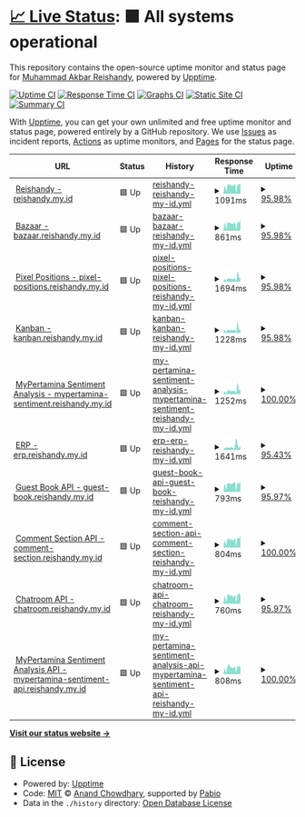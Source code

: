 # [📈 Live Status](https://Reishandy.github.io/upptime): <!--live status--> **🟩 All systems operational**

This repository contains the open-source uptime monitor and status page for [Muhammad Akbar Reishandy](https://reishandy.my.id/), powered by [Upptime](https://github.com/upptime/upptime).

[![Uptime CI](https://github.com/Reishandy/upptime/workflows/Uptime%20CI/badge.svg)](https://github.com/Reishandy/upptime/actions?query=workflow%3A%22Uptime+CI%22)
[![Response Time CI](https://github.com/Reishandy/upptime/workflows/Response%20Time%20CI/badge.svg)](https://github.com/Reishandy/upptime/actions?query=workflow%3A%22Response+Time+CI%22)
[![Graphs CI](https://github.com/Reishandy/upptime/workflows/Graphs%20CI/badge.svg)](https://github.com/Reishandy/upptime/actions?query=workflow%3A%22Graphs+CI%22)
[![Static Site CI](https://github.com/Reishandy/upptime/workflows/Static%20Site%20CI/badge.svg)](https://github.com/Reishandy/upptime/actions?query=workflow%3A%22Static+Site+CI%22)
[![Summary CI](https://github.com/Reishandy/upptime/workflows/Summary%20CI/badge.svg)](https://github.com/Reishandy/upptime/actions?query=workflow%3A%22Summary+CI%22)

With [Upptime](https://upptime.js.org), you can get your own unlimited and free uptime monitor and status page, powered entirely by a GitHub repository. We use [Issues](https://github.com/Reishandy/upptime/issues) as incident reports, [Actions](https://github.com/Reishandy/upptime/actions) as uptime monitors, and [Pages](https://Reishandy.github.io/upptime) for the status page.

<!--start: status pages-->
<!-- This summary is generated by Upptime (https://github.com/upptime/upptime) -->
<!-- Do not edit this manually, your changes will be overwritten -->
<!-- prettier-ignore -->
| URL | Status | History | Response Time | Uptime |
| --- | ------ | ------- | ------------- | ------ |
| <img alt="" src="https://icons.duckduckgo.com/ip3/reishandy.my.id.ico" height="13"> [Reishandy - reishandy.my.id](https://reishandy.my.id) | 🟩 Up | [reishandy-reishandy-my-id.yml](https://github.com/Reishandy/upptime/commits/HEAD/history/reishandy-reishandy-my-id.yml) | <details><summary><img alt="Response time graph" src="./graphs/reishandy-reishandy-my-id/response-time-week.png" height="20"> 1091ms</summary><br><a href="https://status.reishandy.my.id/history/reishandy-reishandy-my-id"><img alt="Response time 1098" src="https://img.shields.io/endpoint?url=https%3A%2F%2Fraw.githubusercontent.com%2FReishandy%2Fupptime%2FHEAD%2Fapi%2Freishandy-reishandy-my-id%2Fresponse-time.json"></a><br><a href="https://status.reishandy.my.id/history/reishandy-reishandy-my-id"><img alt="24-hour response time 1459" src="https://img.shields.io/endpoint?url=https%3A%2F%2Fraw.githubusercontent.com%2FReishandy%2Fupptime%2FHEAD%2Fapi%2Freishandy-reishandy-my-id%2Fresponse-time-day.json"></a><br><a href="https://status.reishandy.my.id/history/reishandy-reishandy-my-id"><img alt="7-day response time 1091" src="https://img.shields.io/endpoint?url=https%3A%2F%2Fraw.githubusercontent.com%2FReishandy%2Fupptime%2FHEAD%2Fapi%2Freishandy-reishandy-my-id%2Fresponse-time-week.json"></a><br><a href="https://status.reishandy.my.id/history/reishandy-reishandy-my-id"><img alt="30-day response time 1098" src="https://img.shields.io/endpoint?url=https%3A%2F%2Fraw.githubusercontent.com%2FReishandy%2Fupptime%2FHEAD%2Fapi%2Freishandy-reishandy-my-id%2Fresponse-time-month.json"></a><br><a href="https://status.reishandy.my.id/history/reishandy-reishandy-my-id"><img alt="1-year response time 1098" src="https://img.shields.io/endpoint?url=https%3A%2F%2Fraw.githubusercontent.com%2FReishandy%2Fupptime%2FHEAD%2Fapi%2Freishandy-reishandy-my-id%2Fresponse-time-year.json"></a></details> | <details><summary><a href="https://status.reishandy.my.id/history/reishandy-reishandy-my-id">95.98%</a></summary><a href="https://status.reishandy.my.id/history/reishandy-reishandy-my-id"><img alt="All-time uptime 98.21%" src="https://img.shields.io/endpoint?url=https%3A%2F%2Fraw.githubusercontent.com%2FReishandy%2Fupptime%2FHEAD%2Fapi%2Freishandy-reishandy-my-id%2Fuptime.json"></a><br><a href="https://status.reishandy.my.id/history/reishandy-reishandy-my-id"><img alt="24-hour uptime 100.00%" src="https://img.shields.io/endpoint?url=https%3A%2F%2Fraw.githubusercontent.com%2FReishandy%2Fupptime%2FHEAD%2Fapi%2Freishandy-reishandy-my-id%2Fuptime-day.json"></a><br><a href="https://status.reishandy.my.id/history/reishandy-reishandy-my-id"><img alt="7-day uptime 95.98%" src="https://img.shields.io/endpoint?url=https%3A%2F%2Fraw.githubusercontent.com%2FReishandy%2Fupptime%2FHEAD%2Fapi%2Freishandy-reishandy-my-id%2Fuptime-week.json"></a><br><a href="https://status.reishandy.my.id/history/reishandy-reishandy-my-id"><img alt="30-day uptime 98.21%" src="https://img.shields.io/endpoint?url=https%3A%2F%2Fraw.githubusercontent.com%2FReishandy%2Fupptime%2FHEAD%2Fapi%2Freishandy-reishandy-my-id%2Fuptime-month.json"></a><br><a href="https://status.reishandy.my.id/history/reishandy-reishandy-my-id"><img alt="1-year uptime 98.21%" src="https://img.shields.io/endpoint?url=https%3A%2F%2Fraw.githubusercontent.com%2FReishandy%2Fupptime%2FHEAD%2Fapi%2Freishandy-reishandy-my-id%2Fuptime-year.json"></a></details>
| <img alt="" src="https://icons.duckduckgo.com/ip3/bazaar.reishandy.my.id.ico" height="13"> [Bazaar - bazaar.reishandy.my.id](https://bazaar.reishandy.my.id) | 🟩 Up | [bazaar-bazaar-reishandy-my-id.yml](https://github.com/Reishandy/upptime/commits/HEAD/history/bazaar-bazaar-reishandy-my-id.yml) | <details><summary><img alt="Response time graph" src="./graphs/bazaar-bazaar-reishandy-my-id/response-time-week.png" height="20"> 861ms</summary><br><a href="https://status.reishandy.my.id/history/bazaar-bazaar-reishandy-my-id"><img alt="Response time 873" src="https://img.shields.io/endpoint?url=https%3A%2F%2Fraw.githubusercontent.com%2FReishandy%2Fupptime%2FHEAD%2Fapi%2Fbazaar-bazaar-reishandy-my-id%2Fresponse-time.json"></a><br><a href="https://status.reishandy.my.id/history/bazaar-bazaar-reishandy-my-id"><img alt="24-hour response time 1242" src="https://img.shields.io/endpoint?url=https%3A%2F%2Fraw.githubusercontent.com%2FReishandy%2Fupptime%2FHEAD%2Fapi%2Fbazaar-bazaar-reishandy-my-id%2Fresponse-time-day.json"></a><br><a href="https://status.reishandy.my.id/history/bazaar-bazaar-reishandy-my-id"><img alt="7-day response time 861" src="https://img.shields.io/endpoint?url=https%3A%2F%2Fraw.githubusercontent.com%2FReishandy%2Fupptime%2FHEAD%2Fapi%2Fbazaar-bazaar-reishandy-my-id%2Fresponse-time-week.json"></a><br><a href="https://status.reishandy.my.id/history/bazaar-bazaar-reishandy-my-id"><img alt="30-day response time 873" src="https://img.shields.io/endpoint?url=https%3A%2F%2Fraw.githubusercontent.com%2FReishandy%2Fupptime%2FHEAD%2Fapi%2Fbazaar-bazaar-reishandy-my-id%2Fresponse-time-month.json"></a><br><a href="https://status.reishandy.my.id/history/bazaar-bazaar-reishandy-my-id"><img alt="1-year response time 873" src="https://img.shields.io/endpoint?url=https%3A%2F%2Fraw.githubusercontent.com%2FReishandy%2Fupptime%2FHEAD%2Fapi%2Fbazaar-bazaar-reishandy-my-id%2Fresponse-time-year.json"></a></details> | <details><summary><a href="https://status.reishandy.my.id/history/bazaar-bazaar-reishandy-my-id">95.98%</a></summary><a href="https://status.reishandy.my.id/history/bazaar-bazaar-reishandy-my-id"><img alt="All-time uptime 98.21%" src="https://img.shields.io/endpoint?url=https%3A%2F%2Fraw.githubusercontent.com%2FReishandy%2Fupptime%2FHEAD%2Fapi%2Fbazaar-bazaar-reishandy-my-id%2Fuptime.json"></a><br><a href="https://status.reishandy.my.id/history/bazaar-bazaar-reishandy-my-id"><img alt="24-hour uptime 100.00%" src="https://img.shields.io/endpoint?url=https%3A%2F%2Fraw.githubusercontent.com%2FReishandy%2Fupptime%2FHEAD%2Fapi%2Fbazaar-bazaar-reishandy-my-id%2Fuptime-day.json"></a><br><a href="https://status.reishandy.my.id/history/bazaar-bazaar-reishandy-my-id"><img alt="7-day uptime 95.98%" src="https://img.shields.io/endpoint?url=https%3A%2F%2Fraw.githubusercontent.com%2FReishandy%2Fupptime%2FHEAD%2Fapi%2Fbazaar-bazaar-reishandy-my-id%2Fuptime-week.json"></a><br><a href="https://status.reishandy.my.id/history/bazaar-bazaar-reishandy-my-id"><img alt="30-day uptime 98.21%" src="https://img.shields.io/endpoint?url=https%3A%2F%2Fraw.githubusercontent.com%2FReishandy%2Fupptime%2FHEAD%2Fapi%2Fbazaar-bazaar-reishandy-my-id%2Fuptime-month.json"></a><br><a href="https://status.reishandy.my.id/history/bazaar-bazaar-reishandy-my-id"><img alt="1-year uptime 98.21%" src="https://img.shields.io/endpoint?url=https%3A%2F%2Fraw.githubusercontent.com%2FReishandy%2Fupptime%2FHEAD%2Fapi%2Fbazaar-bazaar-reishandy-my-id%2Fuptime-year.json"></a></details>
| <img alt="" src="https://icons.duckduckgo.com/ip3/pixel-positions.reishandy.my.id.ico" height="13"> [Pixel Positions - pixel-positions.reishandy.my.id](https://pixel-positions.reishandy.my.id) | 🟩 Up | [pixel-positions-pixel-positions-reishandy-my-id.yml](https://github.com/Reishandy/upptime/commits/HEAD/history/pixel-positions-pixel-positions-reishandy-my-id.yml) | <details><summary><img alt="Response time graph" src="./graphs/pixel-positions-pixel-positions-reishandy-my-id/response-time-week.png" height="20"> 1694ms</summary><br><a href="https://status.reishandy.my.id/history/pixel-positions-pixel-positions-reishandy-my-id"><img alt="Response time 1538" src="https://img.shields.io/endpoint?url=https%3A%2F%2Fraw.githubusercontent.com%2FReishandy%2Fupptime%2FHEAD%2Fapi%2Fpixel-positions-pixel-positions-reishandy-my-id%2Fresponse-time.json"></a><br><a href="https://status.reishandy.my.id/history/pixel-positions-pixel-positions-reishandy-my-id"><img alt="24-hour response time 1681" src="https://img.shields.io/endpoint?url=https%3A%2F%2Fraw.githubusercontent.com%2FReishandy%2Fupptime%2FHEAD%2Fapi%2Fpixel-positions-pixel-positions-reishandy-my-id%2Fresponse-time-day.json"></a><br><a href="https://status.reishandy.my.id/history/pixel-positions-pixel-positions-reishandy-my-id"><img alt="7-day response time 1694" src="https://img.shields.io/endpoint?url=https%3A%2F%2Fraw.githubusercontent.com%2FReishandy%2Fupptime%2FHEAD%2Fapi%2Fpixel-positions-pixel-positions-reishandy-my-id%2Fresponse-time-week.json"></a><br><a href="https://status.reishandy.my.id/history/pixel-positions-pixel-positions-reishandy-my-id"><img alt="30-day response time 1538" src="https://img.shields.io/endpoint?url=https%3A%2F%2Fraw.githubusercontent.com%2FReishandy%2Fupptime%2FHEAD%2Fapi%2Fpixel-positions-pixel-positions-reishandy-my-id%2Fresponse-time-month.json"></a><br><a href="https://status.reishandy.my.id/history/pixel-positions-pixel-positions-reishandy-my-id"><img alt="1-year response time 1538" src="https://img.shields.io/endpoint?url=https%3A%2F%2Fraw.githubusercontent.com%2FReishandy%2Fupptime%2FHEAD%2Fapi%2Fpixel-positions-pixel-positions-reishandy-my-id%2Fresponse-time-year.json"></a></details> | <details><summary><a href="https://status.reishandy.my.id/history/pixel-positions-pixel-positions-reishandy-my-id">95.98%</a></summary><a href="https://status.reishandy.my.id/history/pixel-positions-pixel-positions-reishandy-my-id"><img alt="All-time uptime 98.21%" src="https://img.shields.io/endpoint?url=https%3A%2F%2Fraw.githubusercontent.com%2FReishandy%2Fupptime%2FHEAD%2Fapi%2Fpixel-positions-pixel-positions-reishandy-my-id%2Fuptime.json"></a><br><a href="https://status.reishandy.my.id/history/pixel-positions-pixel-positions-reishandy-my-id"><img alt="24-hour uptime 100.00%" src="https://img.shields.io/endpoint?url=https%3A%2F%2Fraw.githubusercontent.com%2FReishandy%2Fupptime%2FHEAD%2Fapi%2Fpixel-positions-pixel-positions-reishandy-my-id%2Fuptime-day.json"></a><br><a href="https://status.reishandy.my.id/history/pixel-positions-pixel-positions-reishandy-my-id"><img alt="7-day uptime 95.98%" src="https://img.shields.io/endpoint?url=https%3A%2F%2Fraw.githubusercontent.com%2FReishandy%2Fupptime%2FHEAD%2Fapi%2Fpixel-positions-pixel-positions-reishandy-my-id%2Fuptime-week.json"></a><br><a href="https://status.reishandy.my.id/history/pixel-positions-pixel-positions-reishandy-my-id"><img alt="30-day uptime 98.21%" src="https://img.shields.io/endpoint?url=https%3A%2F%2Fraw.githubusercontent.com%2FReishandy%2Fupptime%2FHEAD%2Fapi%2Fpixel-positions-pixel-positions-reishandy-my-id%2Fuptime-month.json"></a><br><a href="https://status.reishandy.my.id/history/pixel-positions-pixel-positions-reishandy-my-id"><img alt="1-year uptime 98.21%" src="https://img.shields.io/endpoint?url=https%3A%2F%2Fraw.githubusercontent.com%2FReishandy%2Fupptime%2FHEAD%2Fapi%2Fpixel-positions-pixel-positions-reishandy-my-id%2Fuptime-year.json"></a></details>
| <img alt="" src="https://icons.duckduckgo.com/ip3/kanban.reishandy.my.id.ico" height="13"> [Kanban - kanban.reishandy.my.id](https://kanban.reishandy.my.id) | 🟩 Up | [kanban-kanban-reishandy-my-id.yml](https://github.com/Reishandy/upptime/commits/HEAD/history/kanban-kanban-reishandy-my-id.yml) | <details><summary><img alt="Response time graph" src="./graphs/kanban-kanban-reishandy-my-id/response-time-week.png" height="20"> 1228ms</summary><br><a href="https://status.reishandy.my.id/history/kanban-kanban-reishandy-my-id"><img alt="Response time 1265" src="https://img.shields.io/endpoint?url=https%3A%2F%2Fraw.githubusercontent.com%2FReishandy%2Fupptime%2FHEAD%2Fapi%2Fkanban-kanban-reishandy-my-id%2Fresponse-time.json"></a><br><a href="https://status.reishandy.my.id/history/kanban-kanban-reishandy-my-id"><img alt="24-hour response time 1429" src="https://img.shields.io/endpoint?url=https%3A%2F%2Fraw.githubusercontent.com%2FReishandy%2Fupptime%2FHEAD%2Fapi%2Fkanban-kanban-reishandy-my-id%2Fresponse-time-day.json"></a><br><a href="https://status.reishandy.my.id/history/kanban-kanban-reishandy-my-id"><img alt="7-day response time 1228" src="https://img.shields.io/endpoint?url=https%3A%2F%2Fraw.githubusercontent.com%2FReishandy%2Fupptime%2FHEAD%2Fapi%2Fkanban-kanban-reishandy-my-id%2Fresponse-time-week.json"></a><br><a href="https://status.reishandy.my.id/history/kanban-kanban-reishandy-my-id"><img alt="30-day response time 1265" src="https://img.shields.io/endpoint?url=https%3A%2F%2Fraw.githubusercontent.com%2FReishandy%2Fupptime%2FHEAD%2Fapi%2Fkanban-kanban-reishandy-my-id%2Fresponse-time-month.json"></a><br><a href="https://status.reishandy.my.id/history/kanban-kanban-reishandy-my-id"><img alt="1-year response time 1265" src="https://img.shields.io/endpoint?url=https%3A%2F%2Fraw.githubusercontent.com%2FReishandy%2Fupptime%2FHEAD%2Fapi%2Fkanban-kanban-reishandy-my-id%2Fresponse-time-year.json"></a></details> | <details><summary><a href="https://status.reishandy.my.id/history/kanban-kanban-reishandy-my-id">95.98%</a></summary><a href="https://status.reishandy.my.id/history/kanban-kanban-reishandy-my-id"><img alt="All-time uptime 98.21%" src="https://img.shields.io/endpoint?url=https%3A%2F%2Fraw.githubusercontent.com%2FReishandy%2Fupptime%2FHEAD%2Fapi%2Fkanban-kanban-reishandy-my-id%2Fuptime.json"></a><br><a href="https://status.reishandy.my.id/history/kanban-kanban-reishandy-my-id"><img alt="24-hour uptime 100.00%" src="https://img.shields.io/endpoint?url=https%3A%2F%2Fraw.githubusercontent.com%2FReishandy%2Fupptime%2FHEAD%2Fapi%2Fkanban-kanban-reishandy-my-id%2Fuptime-day.json"></a><br><a href="https://status.reishandy.my.id/history/kanban-kanban-reishandy-my-id"><img alt="7-day uptime 95.98%" src="https://img.shields.io/endpoint?url=https%3A%2F%2Fraw.githubusercontent.com%2FReishandy%2Fupptime%2FHEAD%2Fapi%2Fkanban-kanban-reishandy-my-id%2Fuptime-week.json"></a><br><a href="https://status.reishandy.my.id/history/kanban-kanban-reishandy-my-id"><img alt="30-day uptime 98.21%" src="https://img.shields.io/endpoint?url=https%3A%2F%2Fraw.githubusercontent.com%2FReishandy%2Fupptime%2FHEAD%2Fapi%2Fkanban-kanban-reishandy-my-id%2Fuptime-month.json"></a><br><a href="https://status.reishandy.my.id/history/kanban-kanban-reishandy-my-id"><img alt="1-year uptime 98.21%" src="https://img.shields.io/endpoint?url=https%3A%2F%2Fraw.githubusercontent.com%2FReishandy%2Fupptime%2FHEAD%2Fapi%2Fkanban-kanban-reishandy-my-id%2Fuptime-year.json"></a></details>
| <img alt="" src="https://icons.duckduckgo.com/ip3/mypertamina-sentiment.reishandy.my.id.ico" height="13"> [MyPertamina Sentiment Analysis - mypertamina-sentiment.reishandy.my.id](https://mypertamina-sentiment.reishandy.my.id) | 🟩 Up | [my-pertamina-sentiment-analysis-mypertamina-sentiment-reishandy-my-id.yml](https://github.com/Reishandy/upptime/commits/HEAD/history/my-pertamina-sentiment-analysis-mypertamina-sentiment-reishandy-my-id.yml) | <details><summary><img alt="Response time graph" src="./graphs/my-pertamina-sentiment-analysis-mypertamina-sentiment-reishandy-my-id/response-time-week.png" height="20"> 1252ms</summary><br><a href="https://status.reishandy.my.id/history/my-pertamina-sentiment-analysis-mypertamina-sentiment-reishandy-my-id"><img alt="Response time 1190" src="https://img.shields.io/endpoint?url=https%3A%2F%2Fraw.githubusercontent.com%2FReishandy%2Fupptime%2FHEAD%2Fapi%2Fmy-pertamina-sentiment-analysis-mypertamina-sentiment-reishandy-my-id%2Fresponse-time.json"></a><br><a href="https://status.reishandy.my.id/history/my-pertamina-sentiment-analysis-mypertamina-sentiment-reishandy-my-id"><img alt="24-hour response time 1076" src="https://img.shields.io/endpoint?url=https%3A%2F%2Fraw.githubusercontent.com%2FReishandy%2Fupptime%2FHEAD%2Fapi%2Fmy-pertamina-sentiment-analysis-mypertamina-sentiment-reishandy-my-id%2Fresponse-time-day.json"></a><br><a href="https://status.reishandy.my.id/history/my-pertamina-sentiment-analysis-mypertamina-sentiment-reishandy-my-id"><img alt="7-day response time 1252" src="https://img.shields.io/endpoint?url=https%3A%2F%2Fraw.githubusercontent.com%2FReishandy%2Fupptime%2FHEAD%2Fapi%2Fmy-pertamina-sentiment-analysis-mypertamina-sentiment-reishandy-my-id%2Fresponse-time-week.json"></a><br><a href="https://status.reishandy.my.id/history/my-pertamina-sentiment-analysis-mypertamina-sentiment-reishandy-my-id"><img alt="30-day response time 1190" src="https://img.shields.io/endpoint?url=https%3A%2F%2Fraw.githubusercontent.com%2FReishandy%2Fupptime%2FHEAD%2Fapi%2Fmy-pertamina-sentiment-analysis-mypertamina-sentiment-reishandy-my-id%2Fresponse-time-month.json"></a><br><a href="https://status.reishandy.my.id/history/my-pertamina-sentiment-analysis-mypertamina-sentiment-reishandy-my-id"><img alt="1-year response time 1190" src="https://img.shields.io/endpoint?url=https%3A%2F%2Fraw.githubusercontent.com%2FReishandy%2Fupptime%2FHEAD%2Fapi%2Fmy-pertamina-sentiment-analysis-mypertamina-sentiment-reishandy-my-id%2Fresponse-time-year.json"></a></details> | <details><summary><a href="https://status.reishandy.my.id/history/my-pertamina-sentiment-analysis-mypertamina-sentiment-reishandy-my-id">100.00%</a></summary><a href="https://status.reishandy.my.id/history/my-pertamina-sentiment-analysis-mypertamina-sentiment-reishandy-my-id"><img alt="All-time uptime 100.00%" src="https://img.shields.io/endpoint?url=https%3A%2F%2Fraw.githubusercontent.com%2FReishandy%2Fupptime%2FHEAD%2Fapi%2Fmy-pertamina-sentiment-analysis-mypertamina-sentiment-reishandy-my-id%2Fuptime.json"></a><br><a href="https://status.reishandy.my.id/history/my-pertamina-sentiment-analysis-mypertamina-sentiment-reishandy-my-id"><img alt="24-hour uptime 100.00%" src="https://img.shields.io/endpoint?url=https%3A%2F%2Fraw.githubusercontent.com%2FReishandy%2Fupptime%2FHEAD%2Fapi%2Fmy-pertamina-sentiment-analysis-mypertamina-sentiment-reishandy-my-id%2Fuptime-day.json"></a><br><a href="https://status.reishandy.my.id/history/my-pertamina-sentiment-analysis-mypertamina-sentiment-reishandy-my-id"><img alt="7-day uptime 100.00%" src="https://img.shields.io/endpoint?url=https%3A%2F%2Fraw.githubusercontent.com%2FReishandy%2Fupptime%2FHEAD%2Fapi%2Fmy-pertamina-sentiment-analysis-mypertamina-sentiment-reishandy-my-id%2Fuptime-week.json"></a><br><a href="https://status.reishandy.my.id/history/my-pertamina-sentiment-analysis-mypertamina-sentiment-reishandy-my-id"><img alt="30-day uptime 100.00%" src="https://img.shields.io/endpoint?url=https%3A%2F%2Fraw.githubusercontent.com%2FReishandy%2Fupptime%2FHEAD%2Fapi%2Fmy-pertamina-sentiment-analysis-mypertamina-sentiment-reishandy-my-id%2Fuptime-month.json"></a><br><a href="https://status.reishandy.my.id/history/my-pertamina-sentiment-analysis-mypertamina-sentiment-reishandy-my-id"><img alt="1-year uptime 100.00%" src="https://img.shields.io/endpoint?url=https%3A%2F%2Fraw.githubusercontent.com%2FReishandy%2Fupptime%2FHEAD%2Fapi%2Fmy-pertamina-sentiment-analysis-mypertamina-sentiment-reishandy-my-id%2Fuptime-year.json"></a></details>
| <img alt="" src="https://icons.duckduckgo.com/ip3/erp.reishandy.my.id.ico" height="13"> [ERP - erp.reishandy.my.id](https://erp.reishandy.my.id) | 🟩 Up | [erp-erp-reishandy-my-id.yml](https://github.com/Reishandy/upptime/commits/HEAD/history/erp-erp-reishandy-my-id.yml) | <details><summary><img alt="Response time graph" src="./graphs/erp-erp-reishandy-my-id/response-time-week.png" height="20"> 1641ms</summary><br><a href="https://status.reishandy.my.id/history/erp-erp-reishandy-my-id"><img alt="Response time 1641" src="https://img.shields.io/endpoint?url=https%3A%2F%2Fraw.githubusercontent.com%2FReishandy%2Fupptime%2FHEAD%2Fapi%2Ferp-erp-reishandy-my-id%2Fresponse-time.json"></a><br><a href="https://status.reishandy.my.id/history/erp-erp-reishandy-my-id"><img alt="24-hour response time 1222" src="https://img.shields.io/endpoint?url=https%3A%2F%2Fraw.githubusercontent.com%2FReishandy%2Fupptime%2FHEAD%2Fapi%2Ferp-erp-reishandy-my-id%2Fresponse-time-day.json"></a><br><a href="https://status.reishandy.my.id/history/erp-erp-reishandy-my-id"><img alt="7-day response time 1641" src="https://img.shields.io/endpoint?url=https%3A%2F%2Fraw.githubusercontent.com%2FReishandy%2Fupptime%2FHEAD%2Fapi%2Ferp-erp-reishandy-my-id%2Fresponse-time-week.json"></a><br><a href="https://status.reishandy.my.id/history/erp-erp-reishandy-my-id"><img alt="30-day response time 1641" src="https://img.shields.io/endpoint?url=https%3A%2F%2Fraw.githubusercontent.com%2FReishandy%2Fupptime%2FHEAD%2Fapi%2Ferp-erp-reishandy-my-id%2Fresponse-time-month.json"></a><br><a href="https://status.reishandy.my.id/history/erp-erp-reishandy-my-id"><img alt="1-year response time 1641" src="https://img.shields.io/endpoint?url=https%3A%2F%2Fraw.githubusercontent.com%2FReishandy%2Fupptime%2FHEAD%2Fapi%2Ferp-erp-reishandy-my-id%2Fresponse-time-year.json"></a></details> | <details><summary><a href="https://status.reishandy.my.id/history/erp-erp-reishandy-my-id">95.43%</a></summary><a href="https://status.reishandy.my.id/history/erp-erp-reishandy-my-id"><img alt="All-time uptime 95.43%" src="https://img.shields.io/endpoint?url=https%3A%2F%2Fraw.githubusercontent.com%2FReishandy%2Fupptime%2FHEAD%2Fapi%2Ferp-erp-reishandy-my-id%2Fuptime.json"></a><br><a href="https://status.reishandy.my.id/history/erp-erp-reishandy-my-id"><img alt="24-hour uptime 100.00%" src="https://img.shields.io/endpoint?url=https%3A%2F%2Fraw.githubusercontent.com%2FReishandy%2Fupptime%2FHEAD%2Fapi%2Ferp-erp-reishandy-my-id%2Fuptime-day.json"></a><br><a href="https://status.reishandy.my.id/history/erp-erp-reishandy-my-id"><img alt="7-day uptime 95.43%" src="https://img.shields.io/endpoint?url=https%3A%2F%2Fraw.githubusercontent.com%2FReishandy%2Fupptime%2FHEAD%2Fapi%2Ferp-erp-reishandy-my-id%2Fuptime-week.json"></a><br><a href="https://status.reishandy.my.id/history/erp-erp-reishandy-my-id"><img alt="30-day uptime 95.43%" src="https://img.shields.io/endpoint?url=https%3A%2F%2Fraw.githubusercontent.com%2FReishandy%2Fupptime%2FHEAD%2Fapi%2Ferp-erp-reishandy-my-id%2Fuptime-month.json"></a><br><a href="https://status.reishandy.my.id/history/erp-erp-reishandy-my-id"><img alt="1-year uptime 95.43%" src="https://img.shields.io/endpoint?url=https%3A%2F%2Fraw.githubusercontent.com%2FReishandy%2Fupptime%2FHEAD%2Fapi%2Ferp-erp-reishandy-my-id%2Fuptime-year.json"></a></details>
| <img alt="" src="https://icons.duckduckgo.com/ip3/guest-book.reishandy.my.id.ico" height="13"> [Guest Book API - guest-book.reishandy.my.id](https://guest-book.reishandy.my.id) | 🟩 Up | [guest-book-api-guest-book-reishandy-my-id.yml](https://github.com/Reishandy/upptime/commits/HEAD/history/guest-book-api-guest-book-reishandy-my-id.yml) | <details><summary><img alt="Response time graph" src="./graphs/guest-book-api-guest-book-reishandy-my-id/response-time-week.png" height="20"> 793ms</summary><br><a href="https://status.reishandy.my.id/history/guest-book-api-guest-book-reishandy-my-id"><img alt="Response time 799" src="https://img.shields.io/endpoint?url=https%3A%2F%2Fraw.githubusercontent.com%2FReishandy%2Fupptime%2FHEAD%2Fapi%2Fguest-book-api-guest-book-reishandy-my-id%2Fresponse-time.json"></a><br><a href="https://status.reishandy.my.id/history/guest-book-api-guest-book-reishandy-my-id"><img alt="24-hour response time 1056" src="https://img.shields.io/endpoint?url=https%3A%2F%2Fraw.githubusercontent.com%2FReishandy%2Fupptime%2FHEAD%2Fapi%2Fguest-book-api-guest-book-reishandy-my-id%2Fresponse-time-day.json"></a><br><a href="https://status.reishandy.my.id/history/guest-book-api-guest-book-reishandy-my-id"><img alt="7-day response time 793" src="https://img.shields.io/endpoint?url=https%3A%2F%2Fraw.githubusercontent.com%2FReishandy%2Fupptime%2FHEAD%2Fapi%2Fguest-book-api-guest-book-reishandy-my-id%2Fresponse-time-week.json"></a><br><a href="https://status.reishandy.my.id/history/guest-book-api-guest-book-reishandy-my-id"><img alt="30-day response time 799" src="https://img.shields.io/endpoint?url=https%3A%2F%2Fraw.githubusercontent.com%2FReishandy%2Fupptime%2FHEAD%2Fapi%2Fguest-book-api-guest-book-reishandy-my-id%2Fresponse-time-month.json"></a><br><a href="https://status.reishandy.my.id/history/guest-book-api-guest-book-reishandy-my-id"><img alt="1-year response time 799" src="https://img.shields.io/endpoint?url=https%3A%2F%2Fraw.githubusercontent.com%2FReishandy%2Fupptime%2FHEAD%2Fapi%2Fguest-book-api-guest-book-reishandy-my-id%2Fresponse-time-year.json"></a></details> | <details><summary><a href="https://status.reishandy.my.id/history/guest-book-api-guest-book-reishandy-my-id">95.97%</a></summary><a href="https://status.reishandy.my.id/history/guest-book-api-guest-book-reishandy-my-id"><img alt="All-time uptime 98.21%" src="https://img.shields.io/endpoint?url=https%3A%2F%2Fraw.githubusercontent.com%2FReishandy%2Fupptime%2FHEAD%2Fapi%2Fguest-book-api-guest-book-reishandy-my-id%2Fuptime.json"></a><br><a href="https://status.reishandy.my.id/history/guest-book-api-guest-book-reishandy-my-id"><img alt="24-hour uptime 100.00%" src="https://img.shields.io/endpoint?url=https%3A%2F%2Fraw.githubusercontent.com%2FReishandy%2Fupptime%2FHEAD%2Fapi%2Fguest-book-api-guest-book-reishandy-my-id%2Fuptime-day.json"></a><br><a href="https://status.reishandy.my.id/history/guest-book-api-guest-book-reishandy-my-id"><img alt="7-day uptime 95.97%" src="https://img.shields.io/endpoint?url=https%3A%2F%2Fraw.githubusercontent.com%2FReishandy%2Fupptime%2FHEAD%2Fapi%2Fguest-book-api-guest-book-reishandy-my-id%2Fuptime-week.json"></a><br><a href="https://status.reishandy.my.id/history/guest-book-api-guest-book-reishandy-my-id"><img alt="30-day uptime 98.21%" src="https://img.shields.io/endpoint?url=https%3A%2F%2Fraw.githubusercontent.com%2FReishandy%2Fupptime%2FHEAD%2Fapi%2Fguest-book-api-guest-book-reishandy-my-id%2Fuptime-month.json"></a><br><a href="https://status.reishandy.my.id/history/guest-book-api-guest-book-reishandy-my-id"><img alt="1-year uptime 98.21%" src="https://img.shields.io/endpoint?url=https%3A%2F%2Fraw.githubusercontent.com%2FReishandy%2Fupptime%2FHEAD%2Fapi%2Fguest-book-api-guest-book-reishandy-my-id%2Fuptime-year.json"></a></details>
| <img alt="" src="https://icons.duckduckgo.com/ip3/comment-section.reishandy.my.id.ico" height="13"> [Comment Section API - comment-section.reishandy.my.id](https://comment-section.reishandy.my.id) | 🟩 Up | [comment-section-api-comment-section-reishandy-my-id.yml](https://github.com/Reishandy/upptime/commits/HEAD/history/comment-section-api-comment-section-reishandy-my-id.yml) | <details><summary><img alt="Response time graph" src="./graphs/comment-section-api-comment-section-reishandy-my-id/response-time-week.png" height="20"> 804ms</summary><br><a href="https://status.reishandy.my.id/history/comment-section-api-comment-section-reishandy-my-id"><img alt="Response time 845" src="https://img.shields.io/endpoint?url=https%3A%2F%2Fraw.githubusercontent.com%2FReishandy%2Fupptime%2FHEAD%2Fapi%2Fcomment-section-api-comment-section-reishandy-my-id%2Fresponse-time.json"></a><br><a href="https://status.reishandy.my.id/history/comment-section-api-comment-section-reishandy-my-id"><img alt="24-hour response time 1131" src="https://img.shields.io/endpoint?url=https%3A%2F%2Fraw.githubusercontent.com%2FReishandy%2Fupptime%2FHEAD%2Fapi%2Fcomment-section-api-comment-section-reishandy-my-id%2Fresponse-time-day.json"></a><br><a href="https://status.reishandy.my.id/history/comment-section-api-comment-section-reishandy-my-id"><img alt="7-day response time 804" src="https://img.shields.io/endpoint?url=https%3A%2F%2Fraw.githubusercontent.com%2FReishandy%2Fupptime%2FHEAD%2Fapi%2Fcomment-section-api-comment-section-reishandy-my-id%2Fresponse-time-week.json"></a><br><a href="https://status.reishandy.my.id/history/comment-section-api-comment-section-reishandy-my-id"><img alt="30-day response time 845" src="https://img.shields.io/endpoint?url=https%3A%2F%2Fraw.githubusercontent.com%2FReishandy%2Fupptime%2FHEAD%2Fapi%2Fcomment-section-api-comment-section-reishandy-my-id%2Fresponse-time-month.json"></a><br><a href="https://status.reishandy.my.id/history/comment-section-api-comment-section-reishandy-my-id"><img alt="1-year response time 845" src="https://img.shields.io/endpoint?url=https%3A%2F%2Fraw.githubusercontent.com%2FReishandy%2Fupptime%2FHEAD%2Fapi%2Fcomment-section-api-comment-section-reishandy-my-id%2Fresponse-time-year.json"></a></details> | <details><summary><a href="https://status.reishandy.my.id/history/comment-section-api-comment-section-reishandy-my-id">100.00%</a></summary><a href="https://status.reishandy.my.id/history/comment-section-api-comment-section-reishandy-my-id"><img alt="All-time uptime 100.00%" src="https://img.shields.io/endpoint?url=https%3A%2F%2Fraw.githubusercontent.com%2FReishandy%2Fupptime%2FHEAD%2Fapi%2Fcomment-section-api-comment-section-reishandy-my-id%2Fuptime.json"></a><br><a href="https://status.reishandy.my.id/history/comment-section-api-comment-section-reishandy-my-id"><img alt="24-hour uptime 100.00%" src="https://img.shields.io/endpoint?url=https%3A%2F%2Fraw.githubusercontent.com%2FReishandy%2Fupptime%2FHEAD%2Fapi%2Fcomment-section-api-comment-section-reishandy-my-id%2Fuptime-day.json"></a><br><a href="https://status.reishandy.my.id/history/comment-section-api-comment-section-reishandy-my-id"><img alt="7-day uptime 100.00%" src="https://img.shields.io/endpoint?url=https%3A%2F%2Fraw.githubusercontent.com%2FReishandy%2Fupptime%2FHEAD%2Fapi%2Fcomment-section-api-comment-section-reishandy-my-id%2Fuptime-week.json"></a><br><a href="https://status.reishandy.my.id/history/comment-section-api-comment-section-reishandy-my-id"><img alt="30-day uptime 100.00%" src="https://img.shields.io/endpoint?url=https%3A%2F%2Fraw.githubusercontent.com%2FReishandy%2Fupptime%2FHEAD%2Fapi%2Fcomment-section-api-comment-section-reishandy-my-id%2Fuptime-month.json"></a><br><a href="https://status.reishandy.my.id/history/comment-section-api-comment-section-reishandy-my-id"><img alt="1-year uptime 100.00%" src="https://img.shields.io/endpoint?url=https%3A%2F%2Fraw.githubusercontent.com%2FReishandy%2Fupptime%2FHEAD%2Fapi%2Fcomment-section-api-comment-section-reishandy-my-id%2Fuptime-year.json"></a></details>
| <img alt="" src="https://icons.duckduckgo.com/ip3/chatroom.reishandy.my.id.ico" height="13"> [Chatroom API - chatroom.reishandy.my.id](https://chatroom.reishandy.my.id) | 🟩 Up | [chatroom-api-chatroom-reishandy-my-id.yml](https://github.com/Reishandy/upptime/commits/HEAD/history/chatroom-api-chatroom-reishandy-my-id.yml) | <details><summary><img alt="Response time graph" src="./graphs/chatroom-api-chatroom-reishandy-my-id/response-time-week.png" height="20"> 760ms</summary><br><a href="https://status.reishandy.my.id/history/chatroom-api-chatroom-reishandy-my-id"><img alt="Response time 742" src="https://img.shields.io/endpoint?url=https%3A%2F%2Fraw.githubusercontent.com%2FReishandy%2Fupptime%2FHEAD%2Fapi%2Fchatroom-api-chatroom-reishandy-my-id%2Fresponse-time.json"></a><br><a href="https://status.reishandy.my.id/history/chatroom-api-chatroom-reishandy-my-id"><img alt="24-hour response time 949" src="https://img.shields.io/endpoint?url=https%3A%2F%2Fraw.githubusercontent.com%2FReishandy%2Fupptime%2FHEAD%2Fapi%2Fchatroom-api-chatroom-reishandy-my-id%2Fresponse-time-day.json"></a><br><a href="https://status.reishandy.my.id/history/chatroom-api-chatroom-reishandy-my-id"><img alt="7-day response time 760" src="https://img.shields.io/endpoint?url=https%3A%2F%2Fraw.githubusercontent.com%2FReishandy%2Fupptime%2FHEAD%2Fapi%2Fchatroom-api-chatroom-reishandy-my-id%2Fresponse-time-week.json"></a><br><a href="https://status.reishandy.my.id/history/chatroom-api-chatroom-reishandy-my-id"><img alt="30-day response time 742" src="https://img.shields.io/endpoint?url=https%3A%2F%2Fraw.githubusercontent.com%2FReishandy%2Fupptime%2FHEAD%2Fapi%2Fchatroom-api-chatroom-reishandy-my-id%2Fresponse-time-month.json"></a><br><a href="https://status.reishandy.my.id/history/chatroom-api-chatroom-reishandy-my-id"><img alt="1-year response time 742" src="https://img.shields.io/endpoint?url=https%3A%2F%2Fraw.githubusercontent.com%2FReishandy%2Fupptime%2FHEAD%2Fapi%2Fchatroom-api-chatroom-reishandy-my-id%2Fresponse-time-year.json"></a></details> | <details><summary><a href="https://status.reishandy.my.id/history/chatroom-api-chatroom-reishandy-my-id">95.97%</a></summary><a href="https://status.reishandy.my.id/history/chatroom-api-chatroom-reishandy-my-id"><img alt="All-time uptime 98.22%" src="https://img.shields.io/endpoint?url=https%3A%2F%2Fraw.githubusercontent.com%2FReishandy%2Fupptime%2FHEAD%2Fapi%2Fchatroom-api-chatroom-reishandy-my-id%2Fuptime.json"></a><br><a href="https://status.reishandy.my.id/history/chatroom-api-chatroom-reishandy-my-id"><img alt="24-hour uptime 100.00%" src="https://img.shields.io/endpoint?url=https%3A%2F%2Fraw.githubusercontent.com%2FReishandy%2Fupptime%2FHEAD%2Fapi%2Fchatroom-api-chatroom-reishandy-my-id%2Fuptime-day.json"></a><br><a href="https://status.reishandy.my.id/history/chatroom-api-chatroom-reishandy-my-id"><img alt="7-day uptime 95.97%" src="https://img.shields.io/endpoint?url=https%3A%2F%2Fraw.githubusercontent.com%2FReishandy%2Fupptime%2FHEAD%2Fapi%2Fchatroom-api-chatroom-reishandy-my-id%2Fuptime-week.json"></a><br><a href="https://status.reishandy.my.id/history/chatroom-api-chatroom-reishandy-my-id"><img alt="30-day uptime 98.22%" src="https://img.shields.io/endpoint?url=https%3A%2F%2Fraw.githubusercontent.com%2FReishandy%2Fupptime%2FHEAD%2Fapi%2Fchatroom-api-chatroom-reishandy-my-id%2Fuptime-month.json"></a><br><a href="https://status.reishandy.my.id/history/chatroom-api-chatroom-reishandy-my-id"><img alt="1-year uptime 98.22%" src="https://img.shields.io/endpoint?url=https%3A%2F%2Fraw.githubusercontent.com%2FReishandy%2Fupptime%2FHEAD%2Fapi%2Fchatroom-api-chatroom-reishandy-my-id%2Fuptime-year.json"></a></details>
| <img alt="" src="https://icons.duckduckgo.com/ip3/mypertamina-sentiment-api.reishandy.my.id.ico" height="13"> [MyPertamina Sentiment Analysis API - mypertamina-sentiment-api.reishandy.my.id](https://mypertamina-sentiment-api.reishandy.my.id/healthz) | 🟩 Up | [my-pertamina-sentiment-analysis-api-mypertamina-sentiment-api-reishandy-my-id.yml](https://github.com/Reishandy/upptime/commits/HEAD/history/my-pertamina-sentiment-analysis-api-mypertamina-sentiment-api-reishandy-my-id.yml) | <details><summary><img alt="Response time graph" src="./graphs/my-pertamina-sentiment-analysis-api-mypertamina-sentiment-api-reishandy-my-id/response-time-week.png" height="20"> 808ms</summary><br><a href="https://status.reishandy.my.id/history/my-pertamina-sentiment-analysis-api-mypertamina-sentiment-api-reishandy-my-id"><img alt="Response time 773" src="https://img.shields.io/endpoint?url=https%3A%2F%2Fraw.githubusercontent.com%2FReishandy%2Fupptime%2FHEAD%2Fapi%2Fmy-pertamina-sentiment-analysis-api-mypertamina-sentiment-api-reishandy-my-id%2Fresponse-time.json"></a><br><a href="https://status.reishandy.my.id/history/my-pertamina-sentiment-analysis-api-mypertamina-sentiment-api-reishandy-my-id"><img alt="24-hour response time 1155" src="https://img.shields.io/endpoint?url=https%3A%2F%2Fraw.githubusercontent.com%2FReishandy%2Fupptime%2FHEAD%2Fapi%2Fmy-pertamina-sentiment-analysis-api-mypertamina-sentiment-api-reishandy-my-id%2Fresponse-time-day.json"></a><br><a href="https://status.reishandy.my.id/history/my-pertamina-sentiment-analysis-api-mypertamina-sentiment-api-reishandy-my-id"><img alt="7-day response time 808" src="https://img.shields.io/endpoint?url=https%3A%2F%2Fraw.githubusercontent.com%2FReishandy%2Fupptime%2FHEAD%2Fapi%2Fmy-pertamina-sentiment-analysis-api-mypertamina-sentiment-api-reishandy-my-id%2Fresponse-time-week.json"></a><br><a href="https://status.reishandy.my.id/history/my-pertamina-sentiment-analysis-api-mypertamina-sentiment-api-reishandy-my-id"><img alt="30-day response time 773" src="https://img.shields.io/endpoint?url=https%3A%2F%2Fraw.githubusercontent.com%2FReishandy%2Fupptime%2FHEAD%2Fapi%2Fmy-pertamina-sentiment-analysis-api-mypertamina-sentiment-api-reishandy-my-id%2Fresponse-time-month.json"></a><br><a href="https://status.reishandy.my.id/history/my-pertamina-sentiment-analysis-api-mypertamina-sentiment-api-reishandy-my-id"><img alt="1-year response time 773" src="https://img.shields.io/endpoint?url=https%3A%2F%2Fraw.githubusercontent.com%2FReishandy%2Fupptime%2FHEAD%2Fapi%2Fmy-pertamina-sentiment-analysis-api-mypertamina-sentiment-api-reishandy-my-id%2Fresponse-time-year.json"></a></details> | <details><summary><a href="https://status.reishandy.my.id/history/my-pertamina-sentiment-analysis-api-mypertamina-sentiment-api-reishandy-my-id">100.00%</a></summary><a href="https://status.reishandy.my.id/history/my-pertamina-sentiment-analysis-api-mypertamina-sentiment-api-reishandy-my-id"><img alt="All-time uptime 100.00%" src="https://img.shields.io/endpoint?url=https%3A%2F%2Fraw.githubusercontent.com%2FReishandy%2Fupptime%2FHEAD%2Fapi%2Fmy-pertamina-sentiment-analysis-api-mypertamina-sentiment-api-reishandy-my-id%2Fuptime.json"></a><br><a href="https://status.reishandy.my.id/history/my-pertamina-sentiment-analysis-api-mypertamina-sentiment-api-reishandy-my-id"><img alt="24-hour uptime 100.00%" src="https://img.shields.io/endpoint?url=https%3A%2F%2Fraw.githubusercontent.com%2FReishandy%2Fupptime%2FHEAD%2Fapi%2Fmy-pertamina-sentiment-analysis-api-mypertamina-sentiment-api-reishandy-my-id%2Fuptime-day.json"></a><br><a href="https://status.reishandy.my.id/history/my-pertamina-sentiment-analysis-api-mypertamina-sentiment-api-reishandy-my-id"><img alt="7-day uptime 100.00%" src="https://img.shields.io/endpoint?url=https%3A%2F%2Fraw.githubusercontent.com%2FReishandy%2Fupptime%2FHEAD%2Fapi%2Fmy-pertamina-sentiment-analysis-api-mypertamina-sentiment-api-reishandy-my-id%2Fuptime-week.json"></a><br><a href="https://status.reishandy.my.id/history/my-pertamina-sentiment-analysis-api-mypertamina-sentiment-api-reishandy-my-id"><img alt="30-day uptime 100.00%" src="https://img.shields.io/endpoint?url=https%3A%2F%2Fraw.githubusercontent.com%2FReishandy%2Fupptime%2FHEAD%2Fapi%2Fmy-pertamina-sentiment-analysis-api-mypertamina-sentiment-api-reishandy-my-id%2Fuptime-month.json"></a><br><a href="https://status.reishandy.my.id/history/my-pertamina-sentiment-analysis-api-mypertamina-sentiment-api-reishandy-my-id"><img alt="1-year uptime 100.00%" src="https://img.shields.io/endpoint?url=https%3A%2F%2Fraw.githubusercontent.com%2FReishandy%2Fupptime%2FHEAD%2Fapi%2Fmy-pertamina-sentiment-analysis-api-mypertamina-sentiment-api-reishandy-my-id%2Fuptime-year.json"></a></details>

<!--end: status pages-->

[**Visit our status website →**](https://Reishandy.github.io/upptime)

## 📄 License

- Powered by: [Upptime](https://github.com/upptime/upptime)
- Code: [MIT](./LICENSE) © [Anand Chowdhary](https://anandchowdhary.com), supported by [Pabio](https://pabio.com)
- Data in the `./history` directory: [Open Database License](https://opendatacommons.org/licenses/odbl/1-0/)
